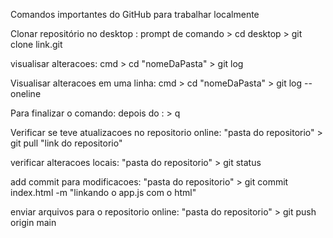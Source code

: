 Comandos importantes do GitHub para trabalhar localmente

Clonar repositório no desktop : 
prompt de comando > cd desktop > git clone link.git

visualisar alteracoes:
cmd > cd "nomeDaPasta" > git log

Visualisar alteracoes em uma linha: 
cmd > cd "nomeDaPasta" > git log --oneline

Para finalizar o comando:
depois do : > q

Verificar se teve atualizacoes no repositorio online:
"pasta do repositorio" > git pull "link do repositorio"

verificar alteracoes locais:
"pasta do repositorio" > git status

add commit para modificacoes:
"pasta do repositorio" > git commit index.html -m "linkando o app.js com o html"

enviar arquivos para o repositorio online:
"pasta do repositorio" > git push origin main

